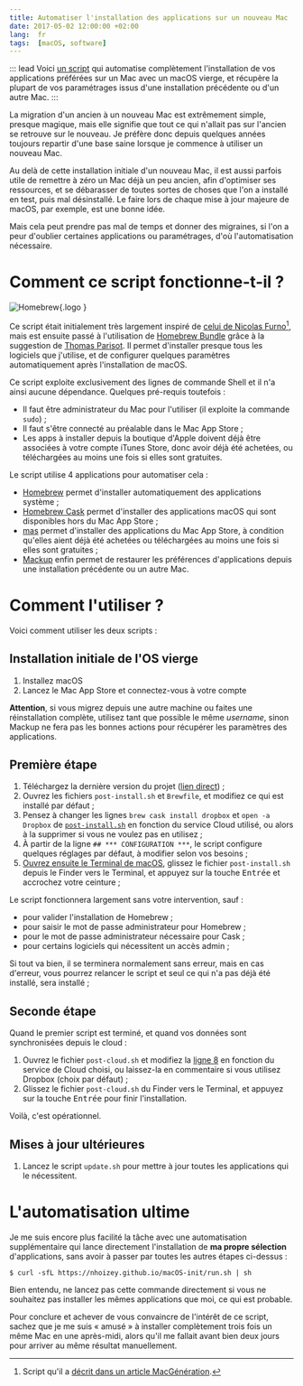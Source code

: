 ```yaml
---
title: Automatiser l'installation des applications sur un nouveau Mac
date: 2017-05-02 12:00:00 +02:00
lang:  fr
tags:  [macOS, software]
---
```


::: lead
Voici [un script](https://github.com/nhoizey/macOS-init) qui automatise complètement l'installation de vos applications préférées sur un Mac avec un macOS vierge, et récupère la plupart de vos paramétrages issus d'une installation précédente ou d'un autre Mac.
:::

La migration d'un ancien à un nouveau Mac est extrêmement simple, presque magique, mais elle signifie que tout ce qui n'allait pas sur l'ancien se retrouve sur le nouveau. Je préfère donc depuis quelques années toujours repartir d'une base saine lorsque je commence à utiliser un nouveau Mac.

Au delà de cette installation initiale d'un nouveau Mac, il est aussi parfois utile de remettre à zéro un Mac déjà un peu ancien, afin d'optimiser ses ressources, et se débarasser de toutes sortes de choses que l'on a installé en test, puis mal désinstallé. Le faire lors de chaque mise à jour majeure de macOS, par exemple, est une bonne idée.

Mais cela peut prendre pas mal de temps et donner des migraines, si l'on a peur d'oublier certaines applications ou paramétrages, d'où l'automatisation nécessaire.

# Comment ce script fonctionne-t-il ?

![](/assets/logos/homebrew.png "Homebrew"){.logo }

Ce script était initialement très largement inspiré de [celui de Nicolas Furno](https://github.com/nicolinuxfr/macOS-post-installation)[^furno], mais est ensuite passé à l'utilisation de [Homebrew Bundle](https://github.com/Homebrew/homebrew-bundle) grâce à la suggestion de [Thomas Parisot](https://twitter.com/oncletom). Il permet d'installer presque tous les logiciels que j'utilise, et de configurer quelques paramètres automatiquement après l'installation de macOS.

[^furno]: Script qu'il a [décrit dans un article MacGénération](https://www.macg.co/logiciels/2017/01/un-script-pour-configurer-automatiquement-un-nouveau-mac-96652).

Ce script exploite exclusivement des lignes de commande Shell et il n'a ainsi aucune dépendance. Quelques pré-requis toutefois :

- Il faut être administrateur du Mac pour l'utiliser (il exploite la commande `sudo`) ;
- Il faut s'être connecté au préalable dans le Mac App Store ;
- Les apps à installer depuis la boutique d'Apple doivent déjà être associées à votre compte iTunes Store, donc avoir déjà été achetées, ou téléchargées au moins une fois si elles sont gratuites.

Le script utilise 4 applications pour automatiser cela :

- [Homebrew](http://brew.sh "Homebrew — The missing package manager for macOS") permet d'installer automatiquement des applications système ;
- [Homebrew Cask](https://caskroom.github.io) permet d'installer des applications macOS qui sont disponibles hors du Mac App Store ;
- [mas](https://github.com/mas-cli/mas) permet d'installer des applications du Mac App Store, à condition qu'elles aient déjà été achetées ou téléchargées au moins une fois si elles sont gratuites ;
- [Mackup](https://github.com/lra/mackup) enfin permet de restaurer les préférences d'applications depuis une installation précédente ou un autre Mac.

# Comment l'utiliser ?

Voici comment utiliser les deux scripts :

## Installation initiale de l'OS vierge

1. Installez macOS
1. Lancez le Mac App Store et connectez-vous à votre compte

**Attention**, si vous migrez depuis une autre machine ou faites une réinstallation complète, utilisez tant que possible le même *username*, sinon Mackup ne fera pas les bonnes actions pour récupérer les paramètres des applications.

## Première étape

1. Téléchargez la dernière version du projet ([lien direct](https://github.com/nhoizey/macOS-init/archive/master.zip)) ;
1. Ouvrez les fichiers `post-install.sh` et `Brewfile`, et modifiez ce qui est installé par défaut ;
1. Pensez à changer les lignes `brew cask install dropbox` et `open -a Dropbox` de [`post-install.sh`](https://github.com/nhoizey/macOS-init/blob/master/post-install.sh) en fonction du service Cloud utilisé, ou alors à la supprimer si vous ne voulez pas en utilisez ;
1. À partir de la ligne `## *** CONFIGURATION ***`, le script configure quelques réglages par défaut, à modifier selon vos besoins ;
1. [Ouvrez ensuite le Terminal de macOS](http://fr.wikihow.com/ouvrir-le-Terminal-sur-un-Mac), glissez le fichier `post-install.sh` depuis le Finder vers le Terminal, et appuyez sur la touche <kbd>Entrée</kbd> et accrochez votre ceinture ;

Le script fonctionnera largement sans votre intervention, sauf :

  - pour valider l'installation de Homebrew ;
  - pour saisir le mot de passe administrateur pour Homebrew ;
  - pour le mot de passe administrateur nécessaire pour Cask ;
  - pour certains logiciels qui nécessitent un accès admin ;

Si tout va bien, il se terminera normalement sans erreur, mais en cas d'erreur, vous pourrez relancer le script et seul ce qui n'a pas déjà été installé, sera installé ;

## Seconde étape

Quand le premier script est terminé, et quand vos données sont synchronisées depuis le cloud :

1. Ouvrez le fichier `post-cloud.sh` et modifiez la [ligne 8](https://github.com/nhoizey/macOS-init/blob/master/post-cloud.sh#L8) en fonction du service de Cloud choisi, ou laissez-la en commentaire si vous utilisez Dropbox (choix par défaut) ;
1. Glissez le fichier `post-cloud.sh` du Finder vers le Terminal, et appuyez sur la touche <kbd>Entrée</kbd> pour finir l'installation.

Voilà, c'est opérationnel.

## Mises à jour ultérieures

1. Lancez le script `update.sh` pour mettre à jour toutes les applications qui le nécessitent.

# L'automatisation ultime

Je me suis encore plus facilité la tâche avec une automatisation supplémentaire qui lance directement l'installation de **ma propre sélection** d'applications, sans avoir à passer par toutes les autres étapes ci-dessus :

```shell
$ curl -sfL https://nhoizey.github.io/macOS-init/run.sh | sh
```

Bien entendu, ne lancez pas cette commande directement si vous ne souhaitez pas installer les mêmes applications que moi, ce qui est probable.

Pour conclure et achever de vous convaincre de l'intérêt de ce script, sachez que je me suis « amusé » à installer complètement trois fois un même Mac en une après-midi, alors qu'il me fallait avant bien deux jours pour arriver au même résultat manuellement.
